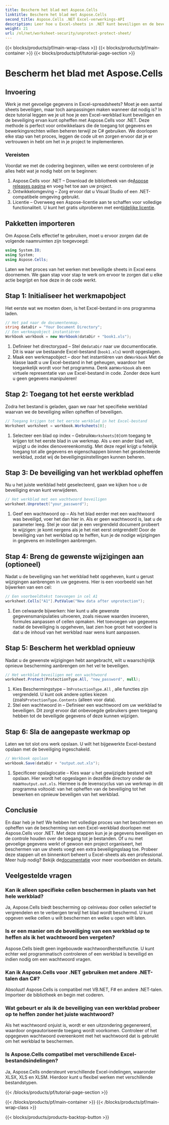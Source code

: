 ```yaml
---
title: Bescherm het blad met Aspose.Cells
linktitle: Bescherm het blad met Aspose.Cells
second_title: Aspose.Cells .NET Excel-verwerkings-API
description: Leer hoe u Excel-sheets in .NET kunt beveiligen en de beveiliging ervan kunt opheffen met Aspose.Cells. Volg deze stapsgewijze handleiding om uw werkbladen te beveiligen.
weight: 21
url: /nl/net/worksheet-security/unprotect-protect-sheet/
---
```


{{< blocks/products/pf/main-wrap-class >}}
{{< blocks/products/pf/main-container >}}
{{< blocks/products/pf/tutorial-page-section >}}

# Bescherm het blad met Aspose.Cells

## Invoering
Werk je met gevoelige gegevens in Excel-spreadsheets? Moet je een aantal sheets beveiligen, maar toch aanpassingen maken wanneer dat nodig is? In deze tutorial leggen we je uit hoe je een Excel-werkblad kunt beveiligen en de beveiliging ervan kunt opheffen met Aspose.Cells voor .NET. Deze methode is perfect voor ontwikkelaars die de toegang tot gegevens en bewerkingsrechten willen beheren terwijl ze C# gebruiken. We doorlopen elke stap van het proces, leggen de code uit en zorgen ervoor dat je er vertrouwen in hebt om het in je project te implementeren.
### Vereisten
Voordat we met de codering beginnen, willen we eerst controleren of je alles hebt wat je nodig hebt om te beginnen:
1.  Aspose.Cells voor .NET – Download de bibliotheek van de[Aspose releases pagina](https://releases.aspose.com/cells/net/) en voeg het toe aan uw project.
2. Ontwikkelomgeving – Zorg ervoor dat u Visual Studio of een .NET-compatibele omgeving gebruikt.
3. Licentie – Overweeg een Aspose-licentie aan te schaffen voor volledige functionaliteit. U kunt het gratis uitproberen met een[tijdelijke licentie](https://purchase.aspose.com/temporary-license/).
## Pakketten importeren
Om Aspose.Cells effectief te gebruiken, moet u ervoor zorgen dat de volgende naamruimten zijn toegevoegd:
```csharp
using System.IO;
using System;
using Aspose.Cells;
```
Laten we het proces van het werken met beveiligde sheets in Excel eens doornemen. We gaan stap voor stap te werk om ervoor te zorgen dat u elke actie begrijpt en hoe deze in de code werkt.
## Stap 1: Initialiseer het werkmapobject
Het eerste wat we moeten doen, is het Excel-bestand in ons programma laden.
```csharp
// Het pad naar de documentenmap.
string dataDir = "Your Document Directory";
// Een werkmapobject instantiëren
Workbook workbook = new Workbook(dataDir + "book1.xls");
```
1.  Definieer het directorypad – Stel de`dataDir` naar uw documentlocatie. Dit is waar uw bestaande Excel-bestand (`book1.xls`) wordt opgeslagen.
2.  Maak een werkmapobject – door het instantiëren van de`Workbook` Met de klasse laadt u uw Excel-bestand in het geheugen, waardoor het toegankelijk wordt voor het programma.
 Denk aan`Workbook` als een virtuele representatie van uw Excel-bestand in code. Zonder deze kunt u geen gegevens manipuleren!
## Stap 2: Toegang tot het eerste werkblad
Zodra het bestand is geladen, gaan we naar het specifieke werkblad waarvan we de beveiliging willen opheffen of beveiligen.
```csharp
// Toegang krijgen tot het eerste werkblad in het Excel-bestand
Worksheet worksheet = workbook.Worksheets[0];
```
1.  Selecteer een blad op index – Gebruik`Worksheets[0]`om toegang te krijgen tot het eerste blad in uw werkmap. Als u een ander blad wilt, wijzigt u de index dienovereenkomstig.
Met deze regel krijgt u feitelijk toegang tot alle gegevens en eigenschappen binnen het geselecteerde werkblad, zodat wij de beveiligingsinstellingen kunnen beheren.
## Stap 3: De beveiliging van het werkblad opheffen
Nu u het juiste werkblad hebt geselecteerd, gaan we kijken hoe u de beveiliging ervan kunt verwijderen.
```csharp
// Het werkblad met een wachtwoord beveiligen
worksheet.Unprotect("your_password");
```
1. Geef een wachtwoord op – Als het blad eerder met een wachtwoord was beveiligd, voer het dan hier in. Als er geen wachtwoord is, laat u de parameter leeg.
Stel je voor dat je een vergrendeld document probeert te wijzigen: je komt nergens als je het niet eerst ontgrendelt! Door de beveiliging van het werkblad op te heffen, kun je de nodige wijzigingen in gegevens en instellingen aanbrengen.
## Stap 4: Breng de gewenste wijzigingen aan (optioneel)
Nadat u de beveiliging van het werkblad hebt opgeheven, kunt u gerust wijzigingen aanbrengen in uw gegevens. Hier is een voorbeeld van het bijwerken van een cel:
```csharp
// Een voorbeeldtekst toevoegen in cel A1
worksheet.Cells["A1"].PutValue("New data after unprotection");
```
1. Een celwaarde bijwerken: hier kunt u alle gewenste gegevensmanipulaties uitvoeren, zoals nieuwe waarden invoeren, formules aanpassen of cellen opmaken.
Het toevoegen van gegevens nadat de beveiliging is opgeheven, laat zien hoe groot het voordeel is dat u de inhoud van het werkblad naar wens kunt aanpassen.
## Stap 5: Bescherm het werkblad opnieuw
Nadat u de gewenste wijzigingen hebt aangebracht, wilt u waarschijnlijk opnieuw bescherming aanbrengen om het vel te beveiligen.
```csharp
// Het werkblad beveiligen met een wachtwoord
worksheet.Protect(ProtectionType.All, "new_password", null);
```
1.  Kies Beschermingstype – In`ProtectionType.All` , alle functies zijn vergrendeld. U kunt ook andere opties kiezen (zoals`ProtectionType.Contents` (alleen voor data).
2. Stel een wachtwoord in – Definieer een wachtwoord om uw werkblad te beveiligen. Dit zorgt ervoor dat onbevoegde gebruikers geen toegang hebben tot de beveiligde gegevens of deze kunnen wijzigen.
## Stap 6: Sla de aangepaste werkmap op
Laten we tot slot ons werk opslaan. U wilt het bijgewerkte Excel-bestand opslaan met de beveiliging ingeschakeld.
```csharp
// Werkboek opslaan
workbook.Save(dataDir + "output.out.xls");
```
1.  Specificeer opslaglocatie – Kies waar u het gewijzigde bestand wilt opslaan. Hier wordt het opgeslagen in dezelfde directory onder de naam`output.out.xls`.
Hiermee is de levenscyclus van uw werkmap in dit programma voltooid: van het opheffen van de beveiliging tot het bewerken en opnieuw beveiligen van het werkblad.

## Conclusie
En daar heb je het! We hebben het volledige proces van het beschermen en opheffen van de bescherming van een Excel-werkblad doorlopen met Aspose.Cells voor .NET. Met deze stappen kun je je gegevens beveiligen en de controle houden over de toegang tot je bestanden. 
 Of u nu met gevoelige gegevens werkt of gewoon een project organiseert, het beschermen van uw sheets voegt een extra beveiligingslaag toe. Probeer deze stappen uit en binnenkort beheert u Excel-sheets als een professional. Meer hulp nodig? Bekijk de[documentatie](https://reference.aspose.com/cells/net/) voor meer voorbeelden en details.
## Veelgestelde vragen
### Kan ik alleen specifieke cellen beschermen in plaats van het hele werkblad?  
Ja, Aspose.Cells biedt bescherming op celniveau door cellen selectief te vergrendelen en te verbergen terwijl het blad wordt beschermd. U kunt opgeven welke cellen u wilt beschermen en welke u open wilt laten.
### Is er een manier om de beveiliging van een werkblad op te heffen als ik het wachtwoord ben vergeten?  
Aspose.Cells biedt geen ingebouwde wachtwoordherstelfunctie. U kunt echter wel programmatisch controleren of een werkblad is beveiligd en indien nodig om een wachtwoord vragen.
### Kan ik Aspose.Cells voor .NET gebruiken met andere .NET-talen dan C#?  
Absoluut! Aspose.Cells is compatibel met VB.NET, F# en andere .NET-talen. Importeer de bibliotheek en begin met coderen.
### Wat gebeurt er als ik de beveiliging van een werkblad probeer op te heffen zonder het juiste wachtwoord?  
Als het wachtwoord onjuist is, wordt er een uitzondering gegenereerd, waardoor ongeautoriseerde toegang wordt voorkomen. Controleer of het opgegeven wachtwoord overeenkomt met het wachtwoord dat is gebruikt om het werkblad te beschermen.
### Is Aspose.Cells compatibel met verschillende Excel-bestandsindelingen?  
Ja, Aspose.Cells ondersteunt verschillende Excel-indelingen, waaronder XLSX, XLS en XLSM. Hierdoor kunt u flexibel werken met verschillende bestandstypen.

{{< /blocks/products/pf/tutorial-page-section >}}

{{< /blocks/products/pf/main-container >}}
{{< /blocks/products/pf/main-wrap-class >}}

{{< blocks/products/products-backtop-button >}}
